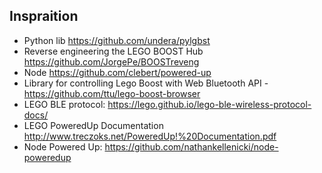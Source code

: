 
## Inspraition
 - Python lib https://github.com/undera/pylgbst
 - Reverse engineering the LEGO BOOST Hub https://github.com/JorgePe/BOOSTreveng
 - Node https://github.com/clebert/powered-up
 - Library for controlling Lego Boost with Web Bluetooth API - https://github.com/ttu/lego-boost-browser
 - LEGO BLE protocol: https://lego.github.io/lego-ble-wireless-protocol-docs/
 - LEGO PoweredUp Documentation http://www.treczoks.net/PoweredUp!%20Documentation.pdf
 - Node Powered Up: https://github.com/nathankellenicki/node-poweredup

